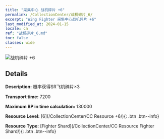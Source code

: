 ```yaml
---
title: "采集中心 战机碎片 +6"
permalink: /CollectionCenter/战机碎片_6/
excerpt: "Wing Fighter 采集中心战机碎片 +6"
last_modified_at: 2024-01-15
locale: cn
ref: "战机碎片_6.md"
toc: false
classes: wide
---
```



![战机碎片 +6](/images/cc/CC_Fighter_Shard_5.png)

## Details

  **Description:** 概率获得SR飞机碎片×3

  **Transport time:** 7200

  **Maximum BP in time calculation:** 130000

  **Resource Level:** [6](/CollectionCenter/CC Resource +6/){: .btn .btn--info}

  **Resource Type:** [Fighter Shard](/CollectionCenter/CC Resource Fighter Shard/){: .btn .btn--info}

